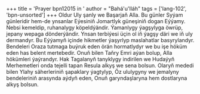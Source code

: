 +++
title = 'Prayer bpn12015 in '
author = "Bahá'u'lláh"
tags = ['lang-102', 'bpn-unsorted']
+++
Oldur Uly şanly we Başarjaň Alla.
    Bu günler Syýam günleridir hem-de ynsanlar Eýesiniň Jomartlyk güneşiniň dogan Eýýamy. Nebsi kemeldip, ruhanalygy köpeldýändir. Ýamanlygy ýagşylyga öwrüp, jepany wepaga dönderýändir. Ynsan terbiýesi üçin ol iň ýagşy däri we iň uly dermandyr. 
    Bu Eýýamyň içinde hikmetler ýaşyrlyp maslahatlar basyrylandyr. Bendeleri Oraza tutmaga buýruk eden örän hormatlydyr we bu işe höküm eden has belent mertebedir. Onuň bilen Taňry Emri aýan bolup, Alla hökümleri ýaýrandyr. Hak Tagalanyň tanyklygy indirilen we Hudaýyň Merhemetleri onda tejelli tapan Resula alkyş we sena bolsun. Olaryň mededi bilen Ylahy säherleriniň şapaklary ýagtylyp, Öz ululygyny we jemalyny bendeleriniň arasynda aýdyň eden, Onuň garyndaşlaryna hem dostlaryna alkyş 
bolsun.
